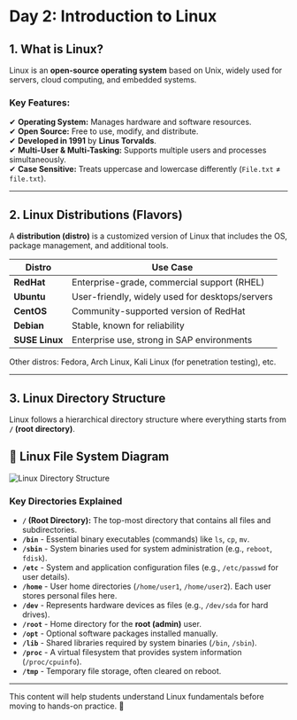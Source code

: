 # Day 2: Introduction to Linux  

## 1. What is Linux?  
Linux is an **open-source operating system** based on Unix, widely used for servers, cloud computing, and embedded systems.

### Key Features:  
✔ **Operating System:** Manages hardware and software resources.  
✔ **Open Source:** Free to use, modify, and distribute.  
✔ **Developed in 1991** by **Linus Torvalds**.  
✔ **Multi-User & Multi-Tasking:** Supports multiple users and processes simultaneously.  
✔ **Case Sensitive:** Treats uppercase and lowercase differently (`File.txt` ≠ `file.txt`).

---

## 2. Linux Distributions (Flavors)  
A **distribution (distro)** is a customized version of Linux that includes the OS, package management, and additional tools.

| **Distro**   | **Use Case**                                      |
|-------------|--------------------------------------------------|
| **RedHat**  | Enterprise-grade, commercial support (RHEL)      |
| **Ubuntu**  | User-friendly, widely used for desktops/servers  |
| **CentOS**  | Community-supported version of RedHat           |
| **Debian**  | Stable, known for reliability                   |
| **SUSE Linux** | Enterprise use, strong in SAP environments  |

Other distros: Fedora, Arch Linux, Kali Linux (for penetration testing), etc.

---

## 3. Linux Directory Structure  
Linux follows a hierarchical directory structure where everything starts from **`/` (root directory)**.


## 📌 Linux File System Diagram
![Linux Directory Structure](https://media.geeksforgeeks.org/wp-content/uploads/20210501124411/dir.png)




### **Key Directories Explained**
- **`/` (Root Directory):** The top-most directory that contains all files and subdirectories.  
- **`/bin`** - Essential binary executables (commands) like `ls`, `cp`, `mv`.  
- **`/sbin`** - System binaries used for system administration (e.g., `reboot`, `fdisk`).  
- **`/etc`** - System and application configuration files (e.g., `/etc/passwd` for user details).  
- **`/home`** - User home directories (`/home/user1`, `/home/user2`). Each user stores personal files here.  
- **`/dev`** - Represents hardware devices as files (e.g., `/dev/sda` for hard drives).  
- **`/root`** - Home directory for the **root (admin)** user.  
- **`/opt`** - Optional software packages installed manually.  
- **`/lib`** - Shared libraries required by system binaries (`/bin`, `/sbin`).  
- **`/proc`** - A virtual filesystem that provides system information (`/proc/cpuinfo`).  
- **`/tmp`** - Temporary file storage, often cleared on reboot.  

---

This content will help students understand Linux fundamentals before moving to hands-on practice. 🚀




